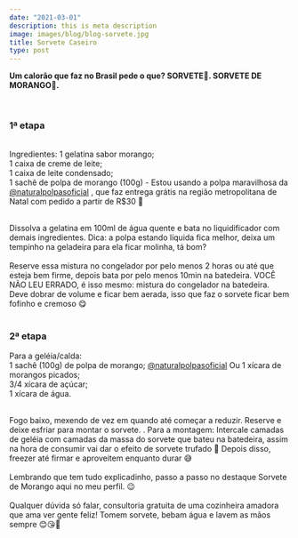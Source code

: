 ```yaml
---
date: "2021-03-01"
description: this is meta description
image: images/blog/blog-sorvete.jpg
title: Sorvete Caseiro
type: post
---
```


**Um calorão que faz no Brasil pede o que? SORVETE🍨. SORVETE DE MORANGO🍓.**  

&nbsp;  
### 1ª etapa

&nbsp;  
Ingredientes:
1 gelatina sabor morango;  
1 caixa de creme de leite;  
1 caixa de leite condensado;  
1 sachê de polpa de morango (100g) - Estou usando a polpa maravilhosa da [@naturalpolpasoficial](https://www.instagram.com/naturalpolpasoficial/) , que faz entrega grátis na região metropolitana de Natal com pedido a partir de R$30 🤩 

&nbsp;  
Dissolva a gelatina em 100ml de água quente e bata no liquidificador com demais ingredientes. Dica: a polpa estando líquida fica melhor, deixa um tempinho na geladeira para ela ficar molinha, tá bom?  
&nbsp;  
Reserve essa mistura no congelador por pelo menos 2 horas ou até que esteja bem firme, depois bata por pelo menos 10min na batedeira. VOCÊ NÃO LEU ERRADO, é isso mesmo: mistura do congelador na batedeira. Deve dobrar de volume e ficar bem aerada, isso que faz o sorvete ficar bem fofinho e cremoso 😋   
&nbsp;    
### 2ª etapa  
Para a geléia/calda:  
1 sachê (100g) de polpa de morango; [@naturalpolpasoficial](https://www.instagram.com/naturalpolpasoficial/)
Ou 1 xícara de morangos picados;  
3/4 xícara de açúcar;  
1 xícara de água.    

&nbsp;   
Fogo baixo, mexendo de vez em quando até começar a reduzir. Reserve e deixe esfriar para montar o sorvete.
.
Para a montagem:
Intercale camadas de geléia com camadas da massa do sorvete que bateu na batedeira, assim na hora de consumir vai dar o efeito de sorvete trufado 🤤 Depois disso, freezer até firmar e aproveitem enquanto durar 😅    
&nbsp;  
Lembrando que tem tudo explicadinho, passo a passo no destaque Sorvete de Morango aqui no meu perfil. 😉  
&nbsp;  
Qualquer dúvida só falar, consultoria gratuita de uma cozinheira amadora que ama ver gente feliz! Tomem sorvete, bebam água e lavem as mãos sempre 😊😘🤗

